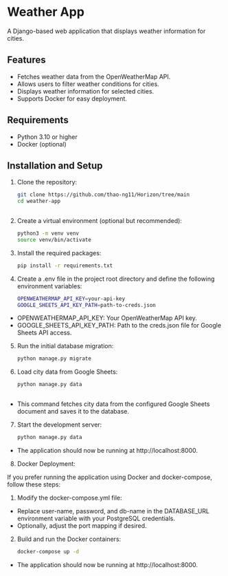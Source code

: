 # Weather App

A Django-based web application that displays weather information for cities.

## Features

- Fetches weather data from the OpenWeatherMap API.
- Allows users to filter weather conditions for cities.
- Displays weather information for selected cities.
- Supports Docker for easy deployment.

## Requirements

- Python 3.10 or higher
- Docker (optional)

## Installation and Setup

1. Clone the repository:

   ```bash
   git clone https://github.com/thao-ng11/Horizon/tree/main
   cd weather-app
 
2. Create a virtual environment (optional but recommended):

   ```bash
   python3 -m venv venv
   source venv/bin/activate

3. Install the required packages:

   ```bash
   pip install -r requirements.txt
   
4. Create a .env file in the project root directory and define the following environment variables:

   ```bash
   OPENWEATHERMAP_API_KEY=your-api-key
   GOOGLE_SHEETS_API_KEY_PATH=path-to-creds.json
   
 - OPENWEATHERMAP_API_KEY: Your OpenWeatherMap API key.
 - GOOGLE_SHEETS_API_KEY_PATH: Path to the creds.json file for Google Sheets API access.
 
5. Run the initial database migration:

   ```bash
   python manage.py migrate
   
6. Load city data from Google Sheets:

   ```bash
   python manage.py data
 
 - This command fetches city data from the configured Google Sheets document and saves it to the database.
 
7. Start the development server:

   ```bash
   python manage.py data

- The application should now be running at http://localhost:8000.

8. Docker Deployment:

If you prefer running the application using Docker and docker-compose, follow these steps:

 1. Modify the docker-compose.yml file:
  - Replace user-name, password, and db-name in the DATABASE_URL environment variable with your PostgreSQL credentials.
  - Optionally, adjust the port mapping if desired.
 2. Build and run the Docker containers:


    ```bash
    docker-compose up -d

- The application should now be running at http://localhost:8000.
